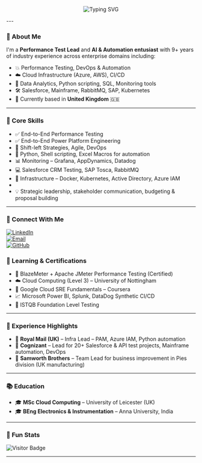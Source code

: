 <!-- Banner -->
<p align="center">

  <img src="https://readme-typing-svg.demolab.com?font=Fira+Code&size=30&pause=500&color=3D54CE&center=true&vCenter=true&width=1200&lines=Hi+I'm+Srinivaas+Jaganaathan!;Performance+Test+Lead+%7C+M.Sc.+Cloud+Computing+%7C+Project+Management;9%2B+Years+of+Expertise+in+Tech+%26+Leadership" alt="Typing SVG" />
</p>
</p>
---

### 👋 About Me

I'm a **Performance Test Lead** and **AI & Automation entusiast** with 9+ years of industry experience across enterprise domains including:

- 💥 Performance Testing, DevOps & Automation
- ☁️ Cloud Infrastructure (Azure, AWS), CI/CD
- 🧠 Data Analytics, Python scripting, SQL, Monitoring tools
- 🛠️ Salesforce, Mainframe, RabbitMQ, SAP, Kubernetes
- 📍 Currently based in **United Kingdom** 🇬🇧

---

### 🚀 Core Skills

- ✅ End-to-End Performance Testing 
- ✅ End-to-End Power Platform Engineering
- 🔄 Shift-left Strategies, Agile, DevOps
- 🐍 Python, Shell scripting, Excel Macros for automation
- 📊 Monitoring – Grafana, AppDynamics, Datadog
- 💻 Salesforce CRM Testing, SAP Tosca, RabbitMQ
- 🧠 Infrastructure – Docker, Kubernetes, Active Directory, Azure IAM
- 
- 💡 Strategic leadership, stakeholder communication, budgeting & proposal building

---

### 🔗 Connect With Me

[![LinkedIn](https://img.shields.io/badge/-LinkedIn-blue?style=flat-square&logo=linkedin&logoColor=white)](https://linkedin.com/in/srinivaasj)  
[![Email](https://img.shields.io/badge/-Email-red?style=flat-square&logo=gmail&logoColor=white)](mailto:srinivaasjag@gmail.com)  
[![GitHub](https://img.shields.io/badge/-GitHub-black?style=flat-square&logo=github&logoColor=white)](https://github.com/SrinivaasJaganaathan)

### 🧠 Learning & Certifications

- 🧪 BlazeMeter + Apache JMeter Performance Testing (Certified)
- ☁️ Cloud Computing (Level 3) – University of Nottingham
- 🎯 Google Cloud SRE Fundamentals – Coursera
- 📈 Microsoft Power BI, Splunk, DataDog Synthetic CI/CD
- 📖 ISTQB Foundation Level Testing

---

### 💼 Experience Highlights

- 🏢 **Royal Mail (UK)** – Infra Lead – PAM, Azure IAM, Python automation
- 🏢 **Cognizant** – Lead for 20+ Salesforce & API test projects, Mainframe automation, DevOps
- 🏢 **Samworth Brothers** – Team Lead for business improvement in Pies division (UK manufacturing)

---

### 📚 Education

- 🎓 **MSc Cloud Computing** – University of Leicester (UK)
- 🎓 **BEng Electronics & Instrumentation** – Anna University, India

---

### 📍 Fun Stats

![Visitor Badge](https://komarev.com/ghpvc/?username=SrinivaasJaganaathan&color=brightgreen)

---


